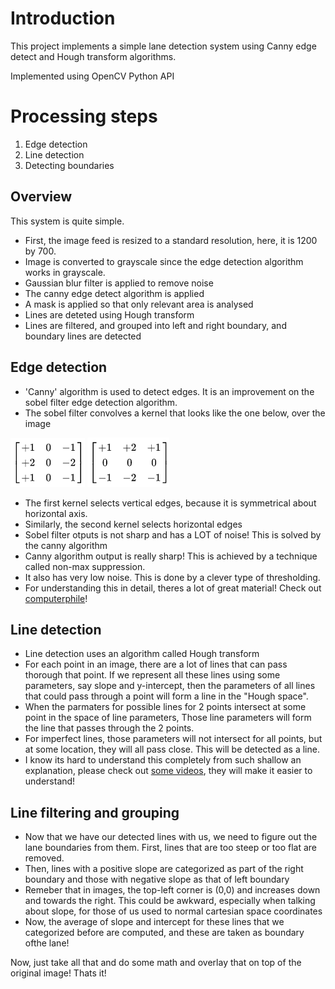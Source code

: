 # Introduction
This project implements a simple lane detection system using Canny edge detect and Hough transform algorithms.

Implemented using OpenCV Python API

# Processing steps
1) Edge detection
2) Line detection
3) Detecting boundaries

## Overview
This system is quite simple. 
- First, the image feed is resized to a standard resolution, here, it is 1200 by 700.
- Image is converted to grayscale since the edge detection algorithm works in grayscale.
- Gaussian blur filter is applied to remove noise
- The canny edge detect algorithm is applied
- A mask is applied so that only relevant area is analysed
- Lines are deteted using Hough transform
- Lines are filtered, and grouped into left and right boundary, and boundary lines are detected

## Edge detection
- 'Canny' algorithm is used to detect edges. It is an improvement on the sobel filter edge detection algorithm. 
- The sobel filter convolves a kernel that looks like the one below, over the image

![sobel filter image](/images/guide/SobelVertical.png)
![sobel filter image](/images/guide/SobelHorizontal.png)
- The first kernel selects  vertical edges, because it is symmetrical about horizontal axis.
- Similarly, the  second kernel selects horizontal edges
- Sobel filter otputs is not sharp and has a LOT of noise! This is solved by the canny algorithm
- Canny algorithm output is really sharp! This is achieved by a technique called non-max suppression.
- It also has very low noise. This is done by a clever type of thresholding.
- For understanding this in detail, theres a lot of great material! Check out [computerphile](https://youtu.be/sRFM5IEqR2w)!

## Line detection
- Line detection uses an algorithm called Hough transform
- For each point in an image, there are a lot of lines that can pass thorough that point. If we represent all these lines using some parameters, say slope and y-intercept, then the parameters of all lines that could pass through a point will form a line in the "Hough space".
- When the parmaters for possible lines for 2 points intersect at some point in the space of line parameters, Those line parameters will form the line that passes through the 2 points.
- For imperfect lines, those parameters will not intersect for all points, but at some location, they will all pass close. This will be detected as a  line.
- I know its hard to understand this completely from such shallow an explanation, please check out [some videos](https://youtu.be/6yVMpaIoxIU), they will make it easier to understand!

## Line filtering and grouping
- Now that we have our detected lines with us, we need to figure out the lane boundaries from them. First, lines that are too steep or too flat are removed.
- Then, lines with a positive slope are categorized as part of the right boundary and those with negative slope as that of left boundary
- Remeber that in images, the top-left corner is (0,0) and increases down and towards the right. This could be awkward, especially when talking about slope, for those of us used to normal cartesian space coordinates
- Now, the average of slope and intercept for these lines that we categorized before are computed, and these are taken as boundary ofthe lane!

Now, just take all that and do some math and overlay that on top of the original image! Thats it!
